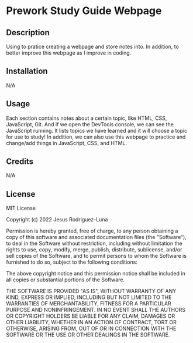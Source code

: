 # Prework Study Guide Webpage

## Description
Using to pratice creating a webpage and store notes into. In addition, to better improve this webpage as I improve in coding.
## Installation

N/A

## Usage

Each section contains notes about a certain topic, like HTML, CSS, JavaScript, Git. And if we open the DevTools console, we can see the JavaScript running. It lists topics we have learned and it will choose a topic for use to study! In addition, we can also use this webpage to practice and change/add things in JavaScript, CSS, and HTML.

## Credits

N/A

## License

MIT License

Copyright (c) 2022 Jesus Rodriguez-Luna

Permission is hereby granted, free of charge, to any person obtaining a copy
of this software and associated documentation files (the "Software"), to deal
in the Software without restriction, including without limitation the rights
to use, copy, modify, merge, publish, distribute, sublicense, and/or sell
copies of the Software, and to permit persons to whom the Software is
furnished to do so, subject to the following conditions:

The above copyright notice and this permission notice shall be included in all
copies or substantial portions of the Software.

THE SOFTWARE IS PROVIDED "AS IS", WITHOUT WARRANTY OF ANY KIND, EXPRESS OR
IMPLIED, INCLUDING BUT NOT LIMITED TO THE WARRANTIES OF MERCHANTABILITY,
FITNESS FOR A PARTICULAR PURPOSE AND NONINFRINGEMENT. IN NO EVENT SHALL THE
AUTHORS OR COPYRIGHT HOLDERS BE LIABLE FOR ANY CLAIM, DAMAGES OR OTHER
LIABILITY, WHETHER IN AN ACTION OF CONTRACT, TORT OR OTHERWISE, ARISING FROM,
OUT OF OR IN CONNECTION WITH THE SOFTWARE OR THE USE OR OTHER DEALINGS IN THE
SOFTWARE.